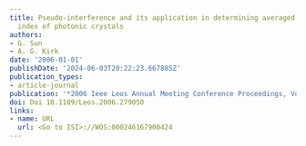 ```yaml
---
title: Pseudo-interference and its application in determining averaged phase refractive
  index of photonic crystals
authors:
- G. Sun
- A. G. Kirk
date: '2006-01-01'
publishDate: '2024-06-03T20:22:23.667885Z'
publication_types:
- article-journal
publication: '*2006 Ieee Leos Annual Meeting Conference Proceedings, Vols 1 and 2*'
doi: Doi 10.1109/Leos.2006.279050
links:
- name: URL
  url: <Go to ISI>://WOS:000246167900424
---
```

